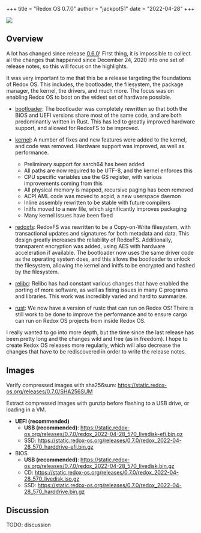 +++
title = "Redox OS 0.7.0"
author = "jackpot51"
date = "2022-04-28"
+++

<a href="/img/release/0.7.0.png"><img class="img-responsive" src="/img/release/0.7.0.png"/></a>

## Overview

A lot has changed since release [0.6.0](/news/release-0.6.0/)! First thing, it
is impossible to collect all the changes that happened since December 24, 2020
into one set of release notes, so this will focus on the highlights.

It was very important to me that this be a release targeting the foundations of
Redox OS. This includes, the bootloader, the filesystem, the package manager,
the kernel, the drivers, and much more. The focus was on enabling Redox OS to
boot on the widest set of hardware possible.

- [bootloader](https://gitlab.redox-os.org/redox-os/bootloader): The bootloader
was completely rewritten so that both the BIOS and UEFI versions share most of
the same code, and are both predominantly written in Rust. This has led to
greatly improved hardware support, and allowed for RedoxFS to be improved.

- [kernel](https://gitlab.redox-os.org/redox-os/kernel): A number of fixes and
new features were added to the kernel, and code was removed. Hardware support
was improved, as well as performance.
  - Preliminary support for aarch64 has been added
  - All paths are now required to be UTF-8, and the kernel enforces this
  - CPU specific variables use the GS register, with various improvements coming
    from this
  - All physical memory is mapped, recursive paging has been removed
  - ACPI AML code was moved to acpid, a new userspace daemon
  - Inline assembly rewritten to be stable with future compilers
  - Initfs moved to a new file, which significantly improves packaging
  - Many kernel issues have been fixed

- [redoxfs](https://gitlab.redox-os.org/redox-os/redoxfs): RedoxFS was rewritten
to be a Copy-on-Write filesystem, with transactional updates and signatures for
both metadata and data. This design greatly increases the reliability of
RedoxFS. Additionally, transparent encryption was added, using AES with hardware
acceleration if available. The bootloader now uses the same driver code as the
operating system does, and this allows the bootloader to unlock the filesystem,
allowing the kernel and initfs to be encrypted and hashed by the filesystem.

- [relibc](https://gitlab.redox-os.org/redox-os/relibc): Relibc has had constant
various changes that have enabled the porting of more software, as well as
fixing issues in many C programs and libraries. This work was incredibly varied
and hard to summarize.

- [rust](https://gitlab.redox-os.org/redox-os/rust): We now have a version of
rustc that can run on Redox OS! There is still work to be done to improve the
performance and to ensure cargo can run on Redox OS projects from inside Redox
OS.

I really wanted to go into more depth, but the time since the last release has
been pretty long and the changes wild and free (as in freedom). I hope to create
Redox OS releases more regularly, which will also decrease the changes that have
to be rediscovered in order to write the release notes.

## Images

Verify compressed images with sha256sum: https://static.redox-os.org/releases/0.7.0/SHA256SUM

Extract compressed images with gunzip before flashing to a USB drive, or loading
in a VM.

- **UEFI (recommended)**
  - **USB (recommended)**: https://static.redox-os.org/releases/0.7.0/redox_2022-04-28_570_livedisk-efi.bin.gz
  - SSD: https://static.redox-os.org/releases/0.7.0/redox_2022-04-28_570_harddrive-efi.bin.gz
- BIOS
  - **USB (recommended)**: https://static.redox-os.org/releases/0.7.0/redox_2022-04-28_570_livedisk.bin.gz
  - CD: https://static.redox-os.org/releases/0.7.0/redox_2022-04-28_570_livedisk.iso.gz
  - SSD: https://static.redox-os.org/releases/0.7.0/redox_2022-04-28_570_harddrive.bin.gz

## Discussion

TODO: discussion
